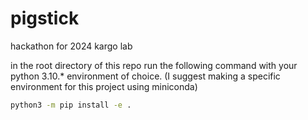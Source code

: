 # pigstick
hackathon for 2024 kargo lab


in the root directory of this repo run the following command with your python 3.10.* environment of choice.
(I suggest making a specific environment for this project using miniconda)
``` bash
python3 -m pip install -e .
```
